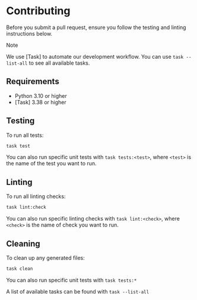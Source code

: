 # Contributing

Before you submit a pull request, ensure you follow the testing and linting instructions below.

> [!NOTE]
> We use [Task] to automate our development workflow. You can use `task --list-all` to see all
> available tasks.

## Requirements

* Python 3.10 or higher
* [Task] 3.38 or higher

## Testing

To run all tests:

```bash
task test
```

You can also run specific unit tests with `task tests:<test>`, where `<test>` is the name of the
test you want to run.

## Linting

To run all linting checks:

```bash
task lint:check
```

You can also run specific linting checks with `task lint:<check>`, where `<check>` is the name of
check you want to run.

## Cleaning

To clean up any generated files:

```bash
task clean
```

You can also run specific unit tests with `task tests:*`

A list of available tasks can be found with `task --list-all`
